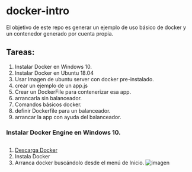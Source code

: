 # docker-intro
El objetivo de este repo es generar un ejemplo de uso básico de docker y un contenedor generado por cuenta propia. 
## Tareas: 
1. Instalar Docker en Windows 10. 
1. Instalar Docker en Ubuntu 18.04
1. Usar Imagen de ubuntu server con docker pre-instalado. 
2. crear un ejemplo de un app.js 
3. Crear un DockerFile para contenerizar esa app.
4. arrancarla sin balanceador. 
5. Comandos básicos docker. 
6. definir Dockerfile para un balanceador. 
7. arrancar la app con ayuda del balanceador.
### Instalar Docker Engine en Windows 10.
##
1. [Descarga Docker](https://download.docker.com/win/stable/Docker%20for%20Windows%20Installer.exe)
2. Instala Docker
3. Arranca docker buscándolo desde el menú de Inicio.
![imagen](https://docs.docker.com/docker-for-windows/images/docker-app-search.png)
